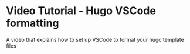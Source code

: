 # Video Tutorial - Hugo VSCode formatting

A video that explains how to set up VSCode to format your hugo template files
